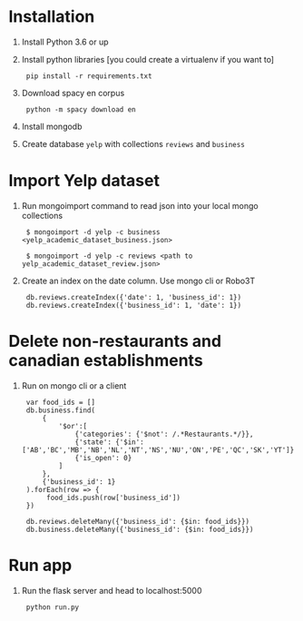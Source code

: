 # Installation

1. Install Python 3.6 or up
2. Install python libraries [you could create a virtualenv if you want to]

        pip install -r requirements.txt

3. Download spacy en corpus

        python -m spacy download en

3. Install mongodb
4. Create database `yelp` with collections `reviews` and `business`

# Import Yelp dataset
1. Run mongoimport command to read json into your local mongo collections

        $ mongoimport -d yelp -c business <yelp_academic_dataset_business.json>

        $ mongoimport -d yelp -c reviews <path to yelp_academic_dataset_review.json>

2. Create an index on the date column. Use mongo cli or Robo3T

        db.reviews.createIndex({'date': 1, 'business_id': 1})
        db.reviews.createIndex({'business_id': 1, 'date': 1})

# Delete non-restaurants and canadian establishments
1. Run on mongo cli or a client
        
        var food_ids = []
        db.business.find(
            {
                '$or':[
                    {'categories': {'$not': /.*Restaurants.*/}},
                    {'state': {'$in': ['AB','BC','MB','NB','NL','NT','NS','NU','ON','PE','QC','SK','YT']}},
                    {'is_open': 0}
                ]
            },
            {'business_id': 1}
        ).forEach(row => {
             food_ids.push(row['business_id'])
        })

        db.reviews.deleteMany({'business_id': {$in: food_ids}})
        db.business.deleteMany({'business_id': {$in: food_ids}})

# Run app

1. Run the flask server and head to localhost:5000

        python run.py 

